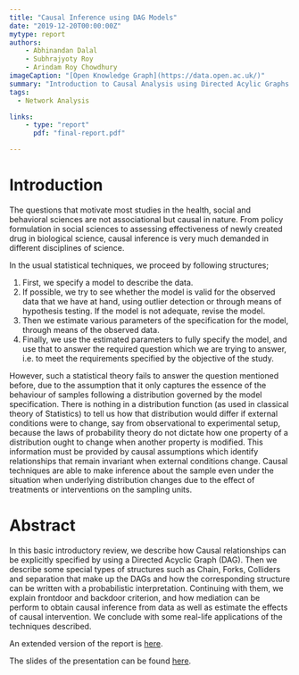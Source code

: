 ```yaml
---
title: "Causal Inference using DAG Models"
date: "2019-12-20T00:00:00Z"
mytype: report
authors: 
    - Abhinandan Dalal
    - Subhrajyoty Roy
    - Arindam Roy Chowdhury
imageCaption: "[Open Knowledge Graph](https://data.open.ac.uk/)"
summary: "Introduction to Causal Analysis using Directed Acylic Graphs (DAG)"
tags:
  - Network Analysis

links:
    - type: "report"
      pdf: "final-report.pdf"

---
```


# Introduction

The questions that motivate most studies in the health, social and behavioral sciences
are not associational but causal in nature. From policy formulation in social sciences to
assessing effectiveness of newly created drug in biological science, causal inference is very
much demanded in different disciplines of science.

In the usual statistical techniques, we proceed by following structures;

1. First, we specify a model to describe the data.
2. If possible, we try to see whether the model is valid for the observed data that we have at hand, using outlier detection or through means of hypothesis testing. If the model is not adequate, revise the model.
3. Then we estimate various parameters of the specification for the model, through means of the observed data.
4. Finally, we use the estimated parameters to fully specify the model, and use that to answer the required question which we are trying to answer, i.e. to meet the requirements specified by the objective of the study.


However, such a statistical theory fails to answer the question mentioned before, due to the assumption that it only captures the essence of the behaviour of samples following a distribution governed by the model specification. There is nothing in a distribution function (as used in classical theory of Statistics) to tell us how that distribution would differ if external conditions were to change, say from observational to experimental setup, because the laws of probability theory do not dictate how one property of a distribution ought to change when another property is modified. This information must be provided by causal assumptions which identify relationships that remain invariant when external conditions change. Causal techniques are able to make inference about the sample even under the situation when underlying distribution changes due to the effect of treatments or interventions on the sampling units.

# Abstract

In this basic introductory review, we describe how Causal relationships can be explicitly specified by using a Directed Acyclic Graph (DAG). Then we describe some special types of structures such as Chain, Forks, Colliders and separation that make up the DAGs and how the corresponding structure can be written with a probabilistic interpretation. Continuing with them, we explain frontdoor and backdoor criterion, and how mediation can be perform to obtain causal inference from data as well as estimate the effects of causal intervention. We conclude with some real-life applications of the techniques described.


An extended version of the report is [here](final-report.pdf).

The slides of the presentation can be found [here](presentation.pdf).











